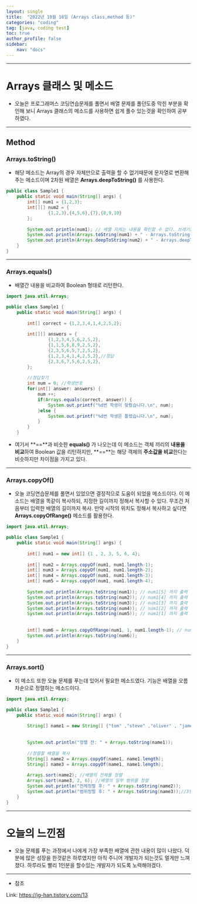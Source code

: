 ```yaml
---
layout: single
title:  "2022년 10월 18일 (Arrays class,method 등)"
categories: "coding"
tag: [java, coding test]
toc: true
author_profile: false
sidebar:
    nav: "docs"
---
```

* * *
# Arrays 클래스 및 메소드

* 오늘은 프로그래머스 코딩연습문제를 풀면서 배열 문제를 풀던도중 막힌 부분을 확인해 보니 Arrays 클래스의 메소드를 사용하면 쉽게 풀수 있는것을 확인하여 공부하였다.

* * *
## Method

### Arrays.toString()
* 해당 메소드는 Array의 경우 자체만으로 출력을 할 수 없기때문에 문자열로 변환해주는 메소드이며 2차원 배열은 **Arrays.deepToString()** 를 사용한다.
```java
public class Sample1 {
	public static void main(String[] args) {
		int[] num1 = {1,2,3};
		int[][] num2 = {
				{1,2,3},{4,5,6},{7},{8,9,10}
		};
		
		System.out.println(num1); // 배열 자체는 내용을 확인할 수 없다. 쓰레기값 출력
		System.out.println(Arrays.toString(num1) + " - Arrays.toString()");//1차원 배열
		System.out.println(Arrays.deepToString(num2) + " - Arrays.deepToString()"); //2차원 배열 출력		
	}
}
```

* * *
### Arrays.equals()
* 배열간 내용을 비교하여 Boolean 형태로 리턴한다.

```java
import java.util.Arrays;

public class Sample1 {
	public static void main(String[] args) {
		
		int[] correct = {1,2,3,4,1,4,2,5,2};
		
		int[][] answers = {
				{1,2,3,4,5,6,2,5,2},
				{1,1,5,6,8,9,2,5,2},
				{2,3,5,6,5,7,2,5,2},
				{1,2,3,4,1,4,2,5,2},//정답
				{2,3,6,7,5,6,2,5,2},				
		};
		
		//정답찾기
		int num = 0; //학생번호
		for(int[] answer: answers) {
			num ++;
			if(Arrays.equals(correct, answer)) {
				System.out.printf("%d번 학생이 맞췄습니다.\n", num);
			}else {
				System.out.printf("%d번 학생은 틀렸습니다.\n", num);
			}			
		}
	}
```

* 여기서 **==**과 비슷한 **equals()** 가 나오는데 이 메소드는 객체 끼리의 **내용을 비교**하여 Boolean 값을 리턴하지만, **==**는 해당 객체의 **주소값을 비교**한다는 비슷하지만 차이점을 가지고 있다.

* * *
### Arrays.copyOf()
* 오늘 코딩연습문제를 풀면서 있었으면 결정적으로 도움이 되었을 메소드이다. 이 메소드는 배열을 똑같이 복사하되, 지정한 길이까지 정해서 복사할 수 있다. 무조건 처음부터 입력한 배열의 길이까지 복사. 만약 시작의 위치도 정해서 복사하고 싶다면 **Arrays.copyOfRange()** 메소드를 활용한다.

```java
import java.util.Arrays;

public class Sample1 {
	public static void main(String[] args) {
		
		int[] num1 = new int[] {1 , 2, 3, 5, 6, 4};
		
		int[] num2 = Arrays.copyOf(num1, num1.length-1);
		int[] num3 = Arrays.copyOf(num1, num1.length-2);
		int[] num4 = Arrays.copyOf(num1, num1.length-3);
		int[] num5 = Arrays.copyOf(num1, num1.length-4);
		
		System.out.println(Arrays.toString(num1)); // num1[5] 까지 출력
		System.out.println(Arrays.toString(num2)); // num1[4] 까지 출력
		System.out.println(Arrays.toString(num3)); // num1[3] 까지 출력
		System.out.println(Arrays.toString(num4)); // num1[2] 까지 출력
		System.out.println(Arrays.toString(num5)); // num1[1] 까지 출력
		
	
		int[] num6 = Arrays.copyOfRange(num1, 1, num1.length-1); // num1[1]~num1[4] 까지 출력
		System.out.println(Arrays.toString(num6));		
	}
}
```

* * *
### Arrays.sort()
* 이 메소드 또한 오늘 문제를 푸는데 있어서 필요한 메소드였다. 기능은 배열을 오름차순으로 정렬하는 메소드이다.

```java
import java.util.Arrays;

public class Sample1 {
	public static void main(String[] args) {
		
		String[] name1 = new String[] {"tom" ,"steve" ,"oliver" , "james", "mike", "bob"};
		
	
		System.out.println("정렬 전: " + Arrays.toString(name1));
		
		//정렬할 배열을 복사
		String[] name2 = Arrays.copyOf(name1, name1.length);
		String[] name3 = Arrays.copyOf(name1, name1.length);
		
		Arrays.sort(name2); //배열의 전체를 정렬
		Arrays.sort(name3, 2, 6); //배열의 일부 범위를 정렬
		System.out.println("전체정렬 후: " + Arrays.toString(name2));
		System.out.println("범위정렬 후: " + Arrays.toString(name3));//3번째 부터 정렬	
	}
}
```

* * *
# 오늘의 느낀점
* 오늘 문제를 푸는 과정에서 나에게 가장 부족한 배열에 관한 내용이 많이 나왔다. 덕분에 많은 성장을 한것같은 하루였지만 아직 주니어 개발자가 되는것도 멀게만 느껴졌다. 하루라도 빨리 1인분을 할수있는 개발자가 되도록 노력해야겠다.

* * *
* 참조

Link: https://jg-han.tistory.com/13 



